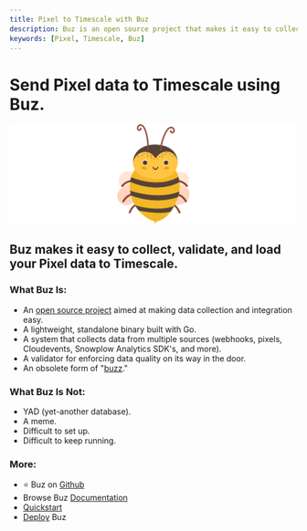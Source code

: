 ```yaml
---
title: Pixel to Timescale with Buz
description: Buz is an open source project that makes it easy to collect, validate, and load Pixel data to Timescale.
keywords: [Pixel, Timescale, Buz]
---
```


# Send Pixel data to Timescale using Buz.

![buzz](../../../static/img/buzz.png)


## Buz makes it easy to collect, validate, and load your Pixel data to Timescale.


### What Buz Is:

- An [open source project](https://github.com/silverton-io/buz) aimed at making data collection and integration easy.
- A lightweight, standalone binary built with Go.
- A system that collects data from multiple sources (webhooks, pixels, Cloudevents, Snowplow Analytics SDK's, and more).
- A validator for enforcing data quality on its way in the door.
- An obsolete form of "[buzz](https://www.merriam-webster.com/dictionary/buzz)."


### What Buz Is Not:

- YAD (yet-another database).
- A meme.
- Difficult to set up.
- Difficult to keep running.


### More:
- ⭐ Buz on [Github](https://github.com/silverton-io/buz)
- Browse Buz [Documentation](/)
- [Quickstart](/examples/quickstart)
- [Deploy](/category/deploying-buz) Buz
